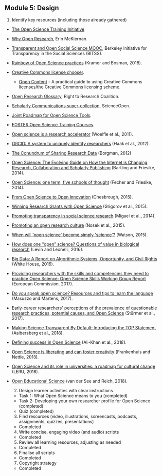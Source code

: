 ## Module 5: Design

   1. Identify key resources (including those already gathered)
   
* [The Open Science Training Initiative](http://www.opensciencetraining.com/content.php).
* [Why Open Research](http://whyopenresearch.org/), Erin McKiernan.
* [Transparent and Open Social Science MOOC](http://www.bitss.org/events/mooc-transparent-and-open-social-science/), Berkeley Initiative for Transparency in the Social Sciences (BITSS).
* [Rainbow of Open Science practices](https://zenodo.org/record/1147025#.Wnib8yXwaM8) (Kramer and Bosman, 2018).
* [Creative Commons license chooser](https://creativecommons.org/choose/).
  * [Open Content](https://meta.wikimedia.org/wiki/Open_Content_-_A_Practical_Guide_to_Using_Creative_Commons_Licences/The_Creative_Commons_licencing_scheme) - A practical guide to using Creative Commons licenses/the Creative Commons licensing scheme.
* [Open Research Glossary](http://www.righttoresearch.org/resources/OpenResearchGlossary/index.shtml), Right to Research Coalition. 
* [Scholarly Communications super-collection](https://www.scienceopen.com/search#collection/69988c7e-1855-4007-ba94-caa4c4638b1f), ScienceOpen.
* [Joint Roadmap for Open Science Tools](http://jrost.org/).
* [FOSTER Open Science Training Courses](https://www.fosteropenscience.eu/toolkit).
    
* [Open science is a research accelerator](https://www.nature.com/articles/nchem.1149) (Woelfle et al., 2011).
* [ORCID: A system to uniquely identify researchers](http://onlinelibrary.wiley.com/doi/10.1087/20120404/epdf) (Haak et al., 2012).
* [The Conundrum of Sharing Research Data](https://papers.ssrn.com/sol3/papers.cfm?abstract_id=2073876) (Borgman, 2012) 
* [Open Science: The Evolving Guide on How the Internet is Changing Research, Collaboration and Scholarly Publishing](https://link.springer.com/book/10.1007/978-3-319-00026-8) (Bartling and Friesike, 2014).
* [Open Science: one term, five schools of thought](https://link.springer.com/chapter/10.1007%2F978-3-319-00026-8_2) (Fecher and Friesike, 2014).
* [From Open Science to Open Innovation](https://www.fosteropenscience.eu/sites/default/files/pdf/1798.pdf) (Chesbrough, 2015).
* [Winning Research Grants with Open Science](http://doi.org/10.5281/zenodo.12247) (Grigorov et al., 2015).
* [Promoting transparency in social science research](https://www.ncbi.nlm.nih.gov/pmc/articles/PMC4103621/pdf/nihms605501.pdf) (Miguel et al., 2014).
* [Promoting an open research culture](https://www.ncbi.nlm.nih.gov/pmc/articles/PMC4550299/pdf/nihms-714651.pdf) (Nosek et al., 2015).
* [When will 'open science' become simply 'science'?](https://genomebiology.biomedcentral.com/articles/10.1186/s13059-015-0669-2) (Watson, 2015).
* [How does one "open" science? Questions of value in biological research](http://journals.sagepub.com/doi/10.1177/0162243916672071) (Levin and Leonelli, 2016).
* [Big Data: A Report on Algorithmic Systems, Opportunity, and Civil Rights](https://obamawhitehouse.archives.gov/sites/default/files/microsites/ostp/2016_0504_data_discrimination.pdf) (White House, 2016).
* [Providing researchers with the skills and competencies they need to practice Open Science: Open Science Skills Working Group Report](https://ec.europa.eu/research/openscience/pdf/os_skills_wgreport_final.pdf#view=fit&pagemode=none) (European Commission, 2017).
* [Do you speak open science? Resources and tips to learn the language](https://peerj.com/preprints/2689/) (Masuzzo and Martens, 2017).
* [Early-career researchers' perceptions of the prevalence of questionable research practices, potential causes, and Open Science](https://econtent.hogrefe.com/doi/full/10.1027/1864-9335/a000324) (Stürmer et al., 2017).
* [Making Science Transparent By Default; Introducing the TOP Statement](https://osf.io/sm78t/) (Aalbersberg et al., 2018).
* [Defining success in Open Science](https://mniopenresearch.org/articles/2-2/v1) (Ali-Khan et al., 2018).
* [Open Science is liberating and can foster creativity](https://osf.io/edhym/) (Frankenhuis and Nettle, 2018).
* [Open Science and its role in universities: a roadmap for cultural change](https://www.leru.org/publications/open-science-and-its-role-in-universities-a-roadmap-for-cultural-change#) (LERU, 2018).
* [Open Educational Science](https://osf.io/preprints/socarxiv/d9bme) (van der See and Reich, 2018).
   
   2. Design learner activities with clear instructions
    - Task 1: What Open Science means to you (completed)
    - Task 2: Developing your own researcher profile for Open Science (completed)
    - Quiz (completed)

   3. Find resources (video, illustrations, screencasts, podcasts, assignments, quizzes, presentations)
    - Completed
   
   4. Write concise, engaging video (and audio) scripts
    - Completed
   
   5. Review all learning resources, adjusting as needed
    - Completed
   
   6. Finalise all scripts
    - Completed
   
   7. Copyright strategy
    - Completed